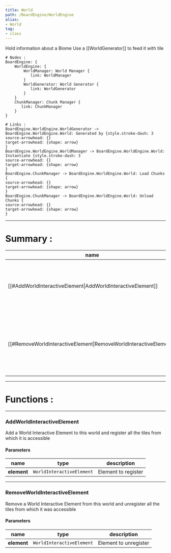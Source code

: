 ```yaml
---
title: World
path: /BoardEngine/WorldEngine
alias: 
- World
tag: 
- class
---
```

Hold information about a Biome
Use a [[WorldGenerator]] to feed it with tile  
```d2
# Nodes :
BoardEngine: {
    WorldEngine: {
        WorldManager: World Manager {
           link: WorldManager
        }
        WorldGenerator: World Generator {
           link: WorldGenerator
        }
    }
    ChunkManager: Chunk Manager {
       link: ChunkManager
    }
}

# Links :
BoardEngine.WorldEngine.WorldGenerator -> BoardEngine.WorldEngine.World: Generated by {style.stroke-dash: 3
source-arrowhead: {}
target-arrowhead: {shape: arrow}
}
BoardEngine.WorldEngine.WorldManager -> BoardEngine.WorldEngine.World: Instantiate {style.stroke-dash: 3
source-arrowhead: {}
target-arrowhead: {shape: arrow}
}
BoardEngine.ChunkManager -> BoardEngine.WorldEngine.World: Load Chunks {
source-arrowhead: {}
target-arrowhead: {shape: arrow}
}
BoardEngine.ChunkManager -> BoardEngine.WorldEngine.World: Unload Chunks {
source-arrowhead: {}
target-arrowhead: {shape: arrow}
}

```
---
# Summary :
name|description
----|----
[[#AddWorldInteractiveElement\|AddWorldInteractiveElement]] | `Add a World Interactive Element to this world and register all the tiles from which it is accessible`
[[#RemoveWorldInteractiveElement\|RemoveWorldInteractiveElement]] | `Remove a World Interactive Element from this world and unregister all the tiles from which it was accessible`

---
# Functions :

---
### AddWorldInteractiveElement
Add a World Interactive Element to this world and register all the tiles from which it is accessible

#### Parameters
name|type|description
-----|-----|-----
**element**|`WorldInteractiveElement`|Element to register

---
### RemoveWorldInteractiveElement
Remove a World Interactive Element from this world and unregister all the tiles from which it was accessible

#### Parameters
name|type|description
-----|-----|-----
**element**|`WorldInteractiveElement`|Element to unregister
